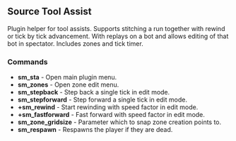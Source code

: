 ## Source Tool Assist

Plugin helper for tool assists. Supports stitching a run together with rewind or tick by tick advancement. With replays on a bot and allows editing of that bot in spectator. Includes zones and tick timer.

### Commands

- **sm_sta** - Open main plugin menu. 
- **sm_zones** - Open zone edit menu.
- **sm_stepback** - Step back a single tick in edit mode.
- **sm_stepforward** - Step forward a single tick in edit mode.
- **+sm_rewind** - Start rewinding with speed factor in edit mode.
- **+sm_fastforward** - Fast forward with speed factor in edit mode.
- **sm_zone_gridsize** - Parameter which to snap zone creation points to.
- **sm_respawn** - Respawns the player if they are dead.

